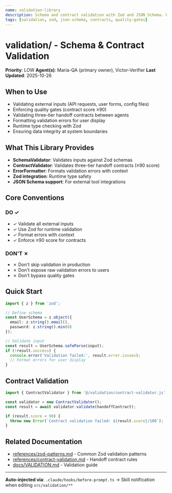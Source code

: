 ```yaml
---
name: validation-library
description: Schema and contract validation with Zod and JSON Schema. Use when validating external inputs, enforcing quality gates (score ≥90), validating three-tier handoff contracts, or formatting validation errors. Ensures data integrity and runtime type safety.
tags: [validation, zod, json-schema, contracts, quality-gates]
---
```


# validation/ - Schema & Contract Validation

**Priority**: LOW
**Agent(s)**: Maria-QA (primary owner), Victor-Verifier
**Last Updated**: 2025-10-26

## When to Use

- Validating external inputs (API requests, user forms, config files)
- Enforcing quality gates (contract score ≥90)
- Validating three-tier handoff contracts between agents
- Formatting validation errors for user display
- Runtime type checking with Zod
- Ensuring data integrity at system boundaries

## What This Library Provides

- **SchemaValidator**: Validates inputs against Zod schemas
- **ContractValidator**: Validates three-tier handoff contracts (≥90 score)
- **ErrorFormatter**: Formats validation errors with context
- **Zod integration**: Runtime type safety
- **JSON Schema support**: For external tool integrations

## Core Conventions

### DO ✓
- ✓ Validate all external inputs
- ✓ Use Zod for runtime validation
- ✓ Format errors with context
- ✓ Enforce ≥90 score for contracts

### DON'T ✗
- ✗ Don't skip validation in production
- ✗ Don't expose raw validation errors to users
- ✗ Don't bypass quality gates

## Quick Start

```typescript
import { z } from 'zod';

// Define schema
const UserSchema = z.object({
  email: z.string().email(),
  password: z.string().min(8)
});

// Validate input
const result = UserSchema.safeParse(input);
if (!result.success) {
  console.error('Validation failed:', result.error.issues);
  // Format errors for user display
}
```

## Contract Validation

```typescript
import { ContractValidator } from '@/validation/contract-validator.js';

const validator = new ContractValidator();
const result = await validator.validate(handoffContract);

if (result.score < 90) {
  throw new Error(`Contract validation failed: ${result.score}/100`);
}
```

## Related Documentation

- [references/zod-patterns.md](references/zod-patterns.md) - Common Zod validation patterns
- [references/contract-validation.md](references/contract-validation.md) - Handoff contract rules
- [docs/VALIDATION.md](../../../docs/VALIDATION.md) - Validation guide

---

**Auto-injected via**: `.claude/hooks/before-prompt.ts` → Skill notification when editing `src/validation/**`
